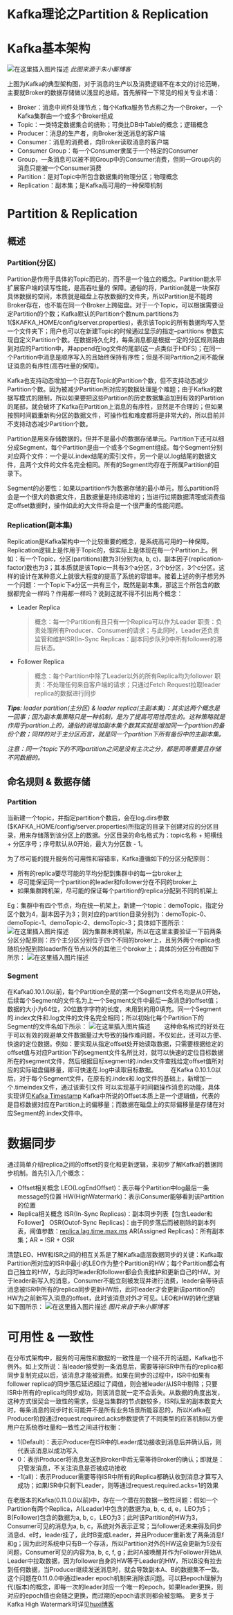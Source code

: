 # Kafka理论之Partition & Replication

# Kafka基本架构

![在这里插入图片描述](https://img-blog.csdnimg.cn/2018121517221998.png?x-oss-process=image/watermark,type_ZmFuZ3poZW5naGVpdGk,shadow_10,text_aHR0cHM6Ly9ibG9nLmNzZG4ubmV0L1lIWVJfWUNZ,size_16,color_FFFFFF,t_70)
*此图来源于朱小厮博客*

上图为Kafka的典型架构图，对于消息的生产以及消费逻辑不在本文的讨论范畴，主要就Broker的数据存储做以浅显的总结。首先解释一下常见的相关专业术语：

- Broker：消息中间件处理节点；每个Kafka服务节点称之为一个Broker，一个Kafka集群由一个或多个Broker组成
- Topic：一类特定数据集合的统称；可类比DB中Table的概念；逻辑概念
- Producer：消息的生产者，向Broker发送消息的客户端
- Consumer：消息的消费者，向Broker读取消息的客户端
- Consumer Group：每一个Consumer隶属于一个特定的Consumer
- Group，一条消息可以被不同Group中的Consumer消费，但同一Group内的消息只能被一个Consumer消费
- Partition：是对Topic中所包含数据集的物理分区；物理概念
- Replication：副本集；是Kafka高可用的一种保障机制

# Partition & Replication

## 概述

### Partition(分区)

Partition是作用于具体的Topic而已的，而不是一个独立的概念。Partition能水平扩展客户端的读写性能，是高吞吐量的 保障。通俗的将，Partition就是一块保存具体数据的空间，本质就是磁盘上存放数据的文件夹，所以Partition是不能跨Broker存在，也不能在同一个Broker上跨磁盘。对于一个Topic，可以根据需要设定Partition的个数；Kafka默认的Partition个数num.partitions为1($KAFKA_HOME/config/server.properties)，表示该Topic的所有数据均写入至一个文件夹下；用户也可以在新建Topic的时候通过显示的指定–partitions 参数实现自定义Partition个数。在数据持久化时，每条消息都是根据一定的分区规则路由到对应的Partition中，并append在log文件的尾部(这一点类似于HDFS)；在同一个Partition中消息是顺序写入的且始终保持有序性；但是不同Partition之间不能保证消息的有序性(高吞吐量的保障)。

Kafka也支持动态增加一个已存在Topic的Partition个数，但不支持动态减少Partition个数。因为被减少Partition所对应的数据处理是个难题；由于Kafka的数据写模式的限制，所以如果要把这些Partition的历史数据集追加到有效的Partition的尾部，就会破坏了Kafka在Partition上消息的有序性，显然是不合理的；但如果按照时间戳重新构分区的数据文件，可操作性和难度都将是非常大的，所以目前并不支持动态减少Partition个数。

Partition是用来存储数据的，但并不是最小的数据存储单元。Partition下还可以细分成Segment，每个Partition是由一个或多个Segment组成。每个Segment分别对应两个文件：一个是以.index结尾的索引文件，另一个是以.log结尾的数据文件，且两个文件的文件名完全相同。所有的Segment均存在于所属Partition的目录下。

Segment的必要性：如果以partition作为数据存储的最小单元，那么partition将会是一个很大的数据文件，且数据量是持续递增的；当进行过期数据清理或消费指定offset数据时，操作如此的大文件将会是一个很严重的性能问题。

### Replication(副本集)

Replication是Kafka架构中一个比较重要的概念，是系统高可用的一种保障。Replication逻辑上是作用于Topic的，但实际上是体现在每一个Partition上。例如：有一个Topic，分区(partitions)数为3(分别为a, b, c)，副本因子(replication-factor)数也为3；其本质就是该Topic一共有3个a分区，3个b分区，3个c分区。这样的设计在某种意义上就很大程度的提高了系统的容错率。接着上述的例子想另外一个问题：一个Topic下a分区一共有三个，既然是副本集，那这三个所包含的数据都完全一样吗？作用都一样吗？说到这就不得不引出两个概念：

- Leader Replica

  > 概念：每一个Partition有且只有一个Replica可以作为Leader
  > 职责：负责处理所有Producer、Consumer的请求；与此同时，Leader还负责监管和维护ISR(In-Sync Replicas：副本同步队列)中所有follower的滞后状态。

- Follower Replica

  > 概念：每个Partition中除了Leader以外的所有Replica均为follower
  > 职责：不处理任何来自客户端的请求；只通过Fetch Request拉取leader replica的数据进行同步

***Tips**: leader partition(主分区) & leader replica(主副本集)：其实这两个概念是一回事；因为副本集策略只是一种机制，是为了提高可用性而生的。这种策略就是作用于partition上的，通俗的说增加副本集个数其实就是增加同一个partition的备份个数；同样的对于主分区而言，就是同一个partition下所有备份中的主副本集。*

*注意：同一个topic下的不同partition之间是没有主次之分，都是同等重要且存储不同数据的。*

## 命名规则 & 数据存储

### Partition

当新建一个topic，并指定partition个数后，会在log.dirs参数($KAFKA_HOME/config/server.properties)所指定的目录下创建对应的分区目录，用来存储落到该分区上的数据。分区目录的命名格式为：topic名称 + 短横线 + 分区序号；序号默认从0开始，最大为分区数 - 1。

为了尽可能的提升服务的可用性和容错率，Kafka遵循如下的分区分配原则：

- 所有的replica要尽可能的平均分配到集群中的每一台broker上
- 尽可能保证同一个partition的leader和follower分在不同的broker上
- 如果集群跨机架，尽可能的保证每个partition的replica分配到不同的机架上

Eg：集群中有四个节点，均在统一机架上，新建一个topic：demoTopic，指定分区个数为4，副本因子为3；则对应的partition目录分别为：demoTopic-0、demoTopic-1、demoTopic-2、demoTopic-3；具体如下图所示：
![在这里插入图片描述](https://img-blog.csdnimg.cn/20181215172622495.png)
　　因为集群未跨机架，所以在这里主要验证一下前两条分区分配原则：四个主分区分别位于四个不同的broker上，且另外两个replica也随机分配到除leader所在节点以外的其他三个broker上；具体的分区分布图如下所示：
![在这里插入图片描述](https://img-blog.csdnimg.cn/20181215172633348.png)

### Segment

在Kafka0.10.1.0以前，每个Partition全局的第一个Segment文件名均是从0开始，后续每个Segment的文件名为上一个Segment文件中最后一条消息的offset值；数据的大小为64位，20位数字字符的长度，未用到的用0填充。同一个Segment的.index文件和.log文件的文件名完全相同；所以初始化每个Partition下的Segment的文件名如下所示：
![在这里插入图片描述](https://img-blog.csdnimg.cn/20181215172649806.png)
　　这种命名格式的好处在于可以有效的规避单文件数据量过大导致的操作难问题，不仅如此，还可以方便、快速的定位数据。例如：要实现从指定offset处开始读取数据，只需要根据给定的offset值与对应Partition下的segment文件名所比对，就可以快速的定位目标数据所在的segment文件，然后根据目标segment的.index文件查找给定offset值所对应的实际磁盘偏移量，即可快速在.log中读取目标数据。
　　在Kafka 0.10.1.0以后，对于每个Segment文件，在原有的.index和.log文件的基础上，新增加一个.timeindex文件，通过该索引文件 可以实现基于时间戳操作消息的功能，具体实现详见[Kafka Timestamp](https://blog.csdn.net/YHYR_YCY/article/details/86619278)
Kafka中所说的Offset本质上是一个逻辑值，代表的是目标数据对应在Partition上的偏移量；而数据在磁盘上的实际偏移量是存储在对应Segment的.index文件中。

# 数据同步

通过简单介绍replica之间的offset的变化和更新逻辑，来初步了解Kafka的数据同步机制。首先引入几个概念：

- Offset相关概念
  LEO(LogEndOffset)：表示每个Partition中log最后一条message的位置
  HW(HighWatermark)：表示Consumer能够看到该Partition的位置
- Replica相关概念
  ISR(In-Sync Replicas)：副本同步列表【包含Leader和Follower】
  OSR(Outof-Sync Replicas)：由于同步落后而被剔除的副本列表，阈值参数：[replica.lag.time.max.ms](http://replica.lag.time.max.ms/)
  AR(Assigned Replicas)：所有副本集；AR = ISR + OSR

清楚LEO、HW和ISR之间的相互关系是了解Kafka底层数据同步的关键：Kafka取Partition所对应的ISR中最小的LEO作为整个Partition的HW；每个Partition都会有自己独立的HW，与此同时leader和follower都会负责维护和更新自己的HW。对于leader新写入的消息，Consumer不能立刻被发现并进行消费，leader会等待该消息被ISR中所有的replica同步更新HW后，此时leader才会更新该partition的HW为之前新写入消息的offset，此时该消息对外才可见。LEO和HW的转化逻辑如下图所示：
![在这里插入图片描述](https://img-blog.csdnimg.cn/20181215172715630.png?x-oss-process=image/watermark,type_ZmFuZ3poZW5naGVpdGk,shadow_10,text_aHR0cHM6Ly9ibG9nLmNzZG4ubmV0L1lIWVJfWUNZ,size_16,color_FFFFFF,t_70)
*图片来自于朱小厮博客*

# 可用性 & 一致性

在分布式架构中，服务的可用性和数据的一致性是一个绕不开的话题，Kafka也不例外。如上文所说：当leader接受到一条消息后，需要等待ISR中所有的replica都同步复制完成以后，该消息才能被消费。如果在同步的过程中，ISR中如果有follower replica的同步落后延迟超过了阈值，则会被leader从ISR中剔除；只要ISR中所有的replica均同步成功，则该消息就一定不会丢失。从数据的角度出发，这种方式很契合一致性的需求，但是当集群的节点数较多，ISR队里的副本数变大时，每条消息的同步时长可能并不是所有业务场景所能容忍的，所以Kafka在Producer阶段通过request.required.acks参数提供了不同类型的应答机制以方便用户在系统吞吐量和一致性之间进行权衡：

- 1(Default)：表示Producer在ISR中的Leader成功接收到消息后并确认后，则代表该消息以成功写入
- 0：表示Producer将消息发送到Broker中后无需等待Broker的确认；即就是：只管发消息，不关注消息是否被成功接收
- -1(all)：表示Producer需要等待ISR中所有的Replica都确认收到消息才算写入成功；如果ISR中只剩下Leader，则等通过request.required.acks=1的效果

在老版本的Kafka(0.11.0.0以前)中，存在一个潜在的数据一致性问题：假如一个Partition有两个Replica，A(Leader)中包含的数据为a, b, c, d, e，LEO为5；B(Follower)包含的数据为a, b, c，LEO为3；此时该Partition的HW为3，Consumer可见的消息为a, b, c，系统对外表示正常；当follower还未来得及同步消息d、e时，leader挂了，此时B变成Leader，并且Producer重新发了两条消息f和g；因为此时系统中只有B一个存活，所以Partition对外的HW这会更新为5没有问题，Consumer可见的内容为a, b, c, f, g；此时A被唤醒并作为Follower开始从Leader中拉取数据，因为follower自身的HW等于Leader的HW，所以B没有拉去到任何数据，当Producer继续发送消息时，就会导致副本A、B的数据集不一致。这个问题在0.11.0.0中通过leader epoch机制来消除该问题。可以把epoch理解为代(版本)的概念，即每一次的leader对应一个唯一的epoch，如果leader更换，则对应的epoch值也会随之更换，而过期的epoch请求则都会被忽略。
更多关于Kafka High Watermark可详见[huxi博客](http://www.cnblogs.com/huxi2b/p/7453543.html)